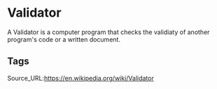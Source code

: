 # Validator
A Validator is a computer program that checks the validiaty of another program's code or a written document.
## Tags
Source_URL:https://en.wikipedia.org/wiki/Validator
